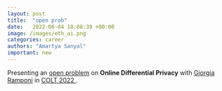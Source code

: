```yaml
---
layout: post
title:  "open prob"
date:   2022-06-04 18:08:39 +00:00
image: /images/eth_ai.png
categories: career
authors: "Amartya Sanyal"
important: new
---
```

Presenting an <a
href="http://learningtheory.org/colt2022/abstracts.html#Open%20problem%20session%20II">
open problem</a> on <strong > Online Differential Privacy</strong> with <a
href="https://gioramponi.github.io/"> Giorgia Ramponi</a> in
<a href="http://learningtheory.org/colt2022/"> COLT 2022 </a>.